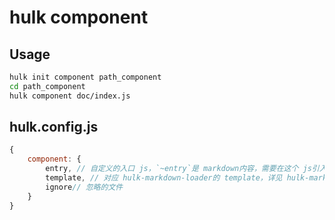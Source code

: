 # hulk component


## Usage

```bash
hulk init component path_component
cd path_component
hulk component doc/index.js
```

## hulk.config.js

```js
{
    component: {
        entry, // 自定义的入口 js，`~entry`是 markdown内容，需要在这个 js引入
        template, // 对应 hulk-markdown-loader的 template，详见 hulk-markdown-loader内容
        ignore// 忽略的文件
    }
}
```
